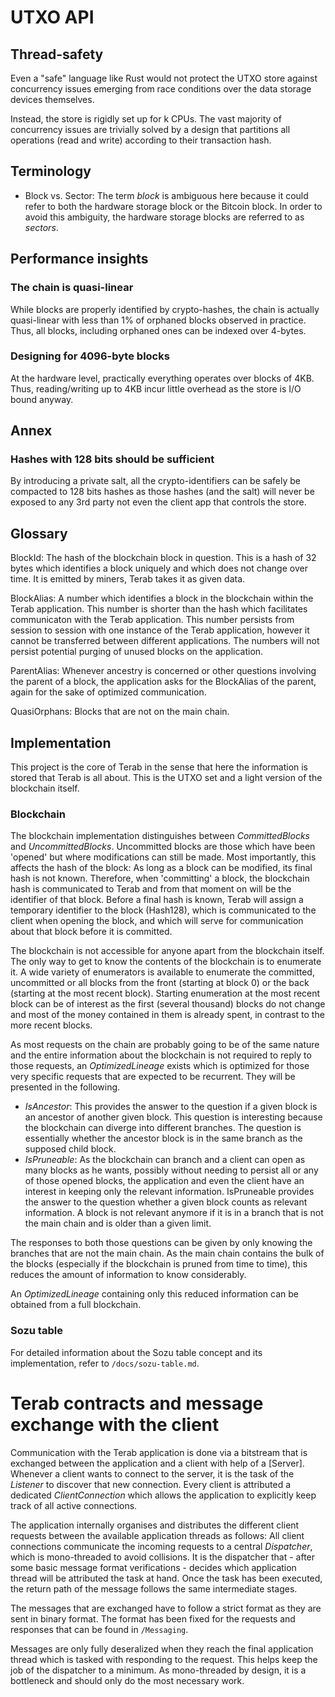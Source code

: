 ﻿# UTXO API

## Thread-safety

Even a "safe" language like Rust would not protect the
UTXO store against concurrency issues emerging from race
conditions over the data storage devices themselves.

Instead, the store is rigidly set up for k CPUs. The vast 
majority of concurrency issues are trivially solved by a 
design that partitions all operations (read and write) 
according to their transaction hash.

## Terminology

* Block vs. Sector: The term _block_ is ambiguous here because
it could refer to both the hardware storage block or the Bitcoin
block. In order to avoid this ambiguity, the hardware storage blocks
are referred to as _sectors_.

## Performance insights

### The chain is quasi-linear

While blocks are properly identified by crypto-hashes,
the chain is actually quasi-linear with less than 1% of
orphaned blocks observed in practice. Thus, all blocks,
including orphaned ones can be indexed over 4-bytes.

### Designing for 4096-byte blocks

At the hardware level, practically everything operates over
blocks of 4KB. Thus, reading/writing up to 4KB incur little
overhead as the store is I/O bound anyway.

## Annex

### Hashes with 128 bits should be sufficient

By introducing a private salt, all the crypto-identifiers
can be safely be compacted to 128 bits hashes as those
hashes (and the salt) will never be exposed to any 3rd party
not even the client app that controls the store.

## Glossary

BlockId: The hash of the blockchain block in question. This is a
hash of 32 bytes which identifies a block uniquely and which does not 
change over time. It is emitted by miners, Terab takes it as given data.

BlockAlias: A number which identifies a block in the blockchain within
the Terab application. This number is shorter than the hash which 
facilitates communicaton with the Terab application. This number persists
from session to session with one instance of the Terab application, however
it cannot be transferred between different applications. The numbers will not
persist potential purging of unused blocks on the application.

ParentAlias: Whenever ancestry is concerned or other questions involving 
the parent of a block, the application asks for the BlockAlias of the parent, 
again for the sake of optimized communication.

QuasiOrphans: Blocks that are not on the main chain.

## Implementation

This project is the core of Terab in the sense that here the information is
stored that Terab is all about. This is the UTXO set and a light version of the 
blockchain itself.

### Blockchain

The blockchain implementation distinguishes between _CommittedBlocks_ and 
_UncommittedBlocks_.
Uncommitted blocks are those which have been 'opened' but where modifications 
can still be made.
Most importantly, this affects the hash of the block: As long as a block can be 
modified, its final hash is not known. Therefore, when 'committing' a block, the 
blockchain hash is communicated to Terab and from that moment on will be the 
identifier of that block.
Before a final hash is known, Terab will assign a temporary identifier to the 
block (Hash128), which is communicated to the client when opening the block, and 
which will serve for communication about that block before
it is committed.

The blockchain is not accessible for anyone apart from the blockchain itself. 
The only way to get to know the contents of the blockchain is to enumerate it. 
A wide variety of enumerators is available to enumerate the committed, 
uncommitted or all blocks from the front (starting at block 0) or the back 
(starting at the most recent block). Starting enumeration at the most recent 
block can be of interest as the first (several thousand) blocks do not change 
and most of the money contained in them is already spent, in contrast to the 
more recent blocks.

As most requests on the chain are probably going to be of the same nature and 
the entire information about the blockchain is not required to reply to those 
requests, an _OptimizedLineage_ exists which is optimized for those very 
specific requests that are expected to be recurrent. They will be presented in 
the following.

+ _IsAncestor_: This provides the answer to the question if a given block is an 
ancestor of another given block. This question is interesting because the 
blockchain can diverge into different branches. The question is essentially
whether the ancestor block is in the same branch as the supposed child block.
+ _IsPruneable_: As the blockchain can branch and a client can open as many 
blocks as he wants, possibly without needing to persist all or any of those 
opened blocks, the application and even the client have an interest in keeping 
only the relevant information.
IsPruneable provides the answer to the question whether a given block counts as 
relevant information. A block is not relevant anymore if it is in a branch that 
is not the main chain and is older than a given limit.

The responses to both those questions can be given by only knowing the branches 
that are not the main chain. As the main chain contains the bulk of the blocks 
(especially if the blockchain is pruned from time to time), this reduces
the amount of information to know considerably.

An _OptimizedLineage_ containing only this reduced information can be obtained 
from a full blockchain.

### Sozu table

For detailed information about the Sozu table concept and its implementation, 
refer to `/docs/sozu-table.md`.

# Terab contracts and message exchange with the client

Communication with the Terab application is done via a bitstream 
that is exchanged between the application and a client  with help of a [Server].
Whenever a client wants to connect to the server, it is the task of the 
_Listener_ to discover that new connection.
Every client is attributed a dedicated _ClientConnection_ which allows the 
application to explicitly keep track of all active connections.

The application internally organises and distributes the different client 
requests between the available application threads as follows:
All client connections communicate the incoming requests to a central 
_Dispatcher_, which is mono-threaded to avoid collisions. It is the dispatcher 
that - after some basic message format verifications - 
decides which application thread will be attributed the task at hand.
Once the task has been executed, the return path of the message follows the 
same intermediate stages.

The messages that are exchanged have to follow a strict format as they are sent 
in binary format. The format has been fixed for the requests and responses that 
can be found in `/Messaging`.

Messages are only fully deseralized when they reach the final application thread 
which is tasked with responding to the request. This helps keep the job of the
dispatcher to a minimum. As mono-threaded by design, it is a bottleneck and 
should only do the most necessary work.